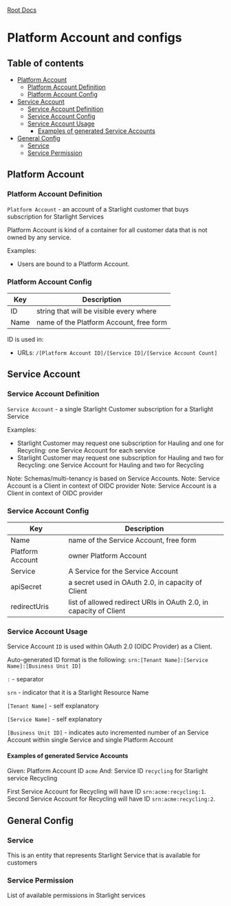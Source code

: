 [Root Docs](../README.md)

# Platform Account and configs

## Table of contents

- [Platform Account](#platform-account)
  - [Platform Account Definition](#platform-account-definition)
  - [Platform Account Config](#platform-account-config)
- [Service Account](#service-account)
  - [Service Account Definition](#service-account-definition)
  - [Service Account Config](#service-account-config)
  - [Service Account Usage](#service-account-usage)
    - [Examples of generated Service Accounts](#examples-of-generated-service-accounts)
- [General Config](#general-config)
  - [Service](#Service)
  - [Service Permission](#service-permission)

## Platform Account

### Platform Account Definition

`Platform Account` - an account of a Starlight customer that buys subscription for Starlight Services

Platform Account is kind of a container for all customer data that is not owned by any service.

Examples:

- Users are bound to a Platform Account.

### Platform Account Config

Key | Description
----|------
ID | string that will be visible every where
Name | name of the Platform Account, free form

ID is used in:

- URLs: `/[Platform Account ID]/[Service ID]/[Service Account Count]`

## Service Account

### Service Account Definition

`Service Account` - a single Starlight Customer subscription for a Starlight Service

Examples:
- Starlight Customer may request one subscription for Hauling and one for Recycling: one Service Account for each service
- Starlight Customer may request one subscription for Hauling and two for Recycling: one Service Account for Hauling and two for Recycling

Note: Schemas/multi-tenancy is based on Service Accounts.
Note: Service Account is a Client in context of OIDC provider
Note: Service Account is a Client in context of OIDC provider

### Service Account Config

Key | Description
----|------
Name | name of the Service Account, free form
Platform Account | owner Platform Account
Service | A Service for the Service Account
apiSecret | a secret used in OAuth 2.0, in capacity of Client
redirectUris | list of allowed redirect URIs in OAuth 2.0, in capacity of Client

### Service Account Usage

Service Account `ID` is used within OAuth 2.0 (OIDC Provider) as a Client.

Auto-generated ID format is the following: `srn:[Tenant Name]:[Service Name]:[Business Unit ID]`

`:` - separator

`srn` - indicator that it is a Starlight Resource Name

`[Tenant Name]` - self explanatory

`[Service Name]` - self explanatory

`[Business Unit ID]` - indicates auto incremented number of an Service Account within single Service and single Platform Account


#### Examples of generated Service Accounts

Given: Platform Account ID `acme`
  And: Service ID `recycling` for Starlight service Recycling

First Service Account for Recycling will have ID `srn:acme:recycling:1`.
Second Service Account for Recycling will have ID `srn:acme:recycling:2`.


## General Config

### Service

This is an entity that represents Starlight Service that is available for customers

### Service Permission

List of available permissions in Starlight services